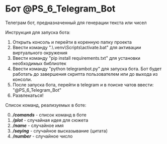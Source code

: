# Бот @PS_6_Telegram_Bot
Телеграм бот, предназначенный для генерации текста или чисел

Инструкция для запуска бота:
1. Открыть консоль и перейти в коренную папку проекта
2. Ввести команду ".\\.venv\Scripts\activate.bat" для активации виртуального окружения
3. Ввести команду "pip install requirements.txt" для установки необходимых библиотек
4. Ввести команду "python telegrambot.py" для запуска бота. Бот будет работать до завершения скрипта пользователем или до выхода из консоли.
5. После запуска бота, перейти в telegram и в поиске чатов ввести: "@PS_6_Telegram_Bot"
6. Развлекаться!

Список команд, реализуемых в боте:

0. __*/comands*__ - список команд в боте
1. __*/plot*__ - случайная идея для сюжета
2. __*/name*__ - случайное имя
3. __*/saying*__ - случайное высказывание (цитата)
4. __*/number*__ - случайное число

